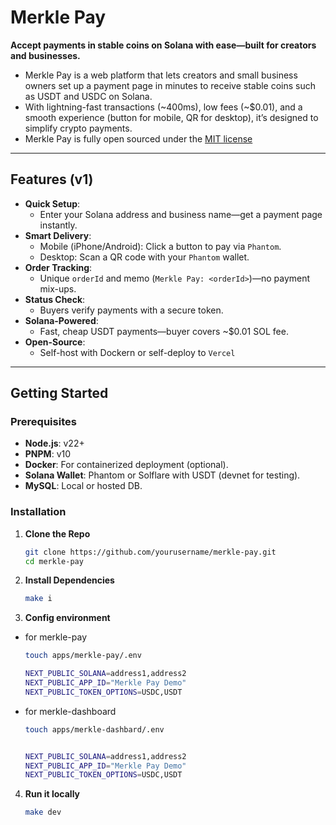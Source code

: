 # Merkle Pay

**Accept payments in stable coins on Solana with ease—built for creators and businesses.**

- Merkle Pay is a web platform that lets creators and small business owners set up a payment page in minutes to receive stable coins such as USDT and USDC on Solana.
- With lightning-fast transactions (~400ms), low fees (~$0.01), and a smooth experience (button for mobile, QR for desktop), it’s designed to simplify crypto payments.
- Merkle Pay is fully open sourced under the [MIT license](LICNESE)

---

## Features (v1)

- **Quick Setup**:
  - Enter your Solana address and business name—get a payment page instantly.
- **Smart Delivery**:
  - Mobile (iPhone/Android): Click a button to pay via `Phantom`.
  - Desktop: Scan a QR code with your `Phantom` wallet.
- **Order Tracking**:
  - Unique `orderId` and memo (`Merkle Pay: <orderId>`)—no payment mix-ups.
- **Status Check**:
  - Buyers verify payments with a secure token.
- **Solana-Powered**:
  - Fast, cheap USDT payments—buyer covers ~$0.01 SOL fee.
- **Open-Source**:
  - Self-host with Dockern or self-deploy to `Vercel`

---

## Getting Started

### Prerequisites

- **Node.js**: v22+
- **PNPM**: v10
- **Docker**: For containerized deployment (optional).
- **Solana Wallet**: Phantom or Solflare with USDT (devnet for testing).
- **MySQL**: Local or hosted DB.

### Installation

1. **Clone the Repo**
   ```bash
   git clone https://github.com/yourusername/merkle-pay.git
   cd merkle-pay
   ```
2. **Install Dependencies**

   ```bash
   make i
   ```

3. **Config environment**

- for merkle-pay

  ```bash
  touch apps/merkle-pay/.env

  NEXT_PUBLIC_SOLANA=address1,address2
  NEXT_PUBLIC_APP_ID="Merkle Pay Demo"
  NEXT_PUBLIC_TOKEN_OPTIONS=USDC,USDT
  ```

- for merkle-dashboard

  ```bash
  touch apps/merkle-dashbard/.env


  NEXT_PUBLIC_SOLANA=address1,address2
  NEXT_PUBLIC_APP_ID="Merkle Pay Demo"
  NEXT_PUBLIC_TOKEN_OPTIONS=USDC,USDT
  ```

4. **Run it locally**

   ```bash
   make dev
   ```
